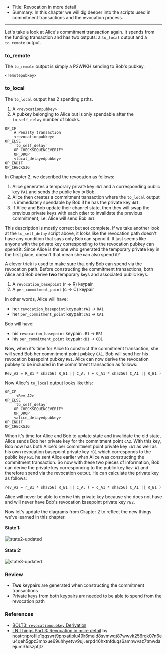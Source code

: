 - Title: Revocation in more detail
- Summary: In this chapter we will dig deeper into the scripts used in commitment transactions and the revocation process.

---

Let's take a look at Alice's commitment transaction again. It spends from the funding transaction and has two outputs: a `to_local` output and a `to_remote` output. 

### to_remote

The `to_remote` output is simply a P2WPKH sending to Bob's pubkey. 

```
<remotepubkey>
```

### to_local

The `to_local` output has 2 spending paths. 

1. A `<revocationpubkey>`
2. A pubkey belonging to Alice but is only spendable after the `to_self_delay` number of blocks. 

```
OP_IF
    # Penalty transaction
    <revocationpubkey>
OP_ELSE
    `to_self_delay`
    OP_CHECKSEQUENCEVERIFY
    OP_DROP
    <local_delayedpubkey>
OP_ENDIF
OP_CHECKSIG
```

In Chapter 2, we described the revocation as follows: 

1. Alice generates a temporary private key `dA1` and a corresponding public key `PA1` and sends the public key to Bob. 
2. Alice then creates a commitment transaction where the `to_local` output is immediately spendable by Bob if he has the private key `dA1`. 
3. If Alice and Bob update their channel state, then they will swap the previous private keys with each other to invalidate the previous commitment, i.e. Alice will send Bob `dA1`.

This description is mostly correct but not complete. If we take another look at the `to_self_delay` script above, it looks like the revocation path doesn't have any condition that says only Bob can spend it. It just seems like anyone with the private key corresponding to the revocation pubkey can spend it. Since Alice is the one who generated the temporary private key in the first place, doesn't that mean she can also spend it?

A clever trick is used to make sure that only Bob can spend via the revocation path. Before constructing the commitment transactions, both Alice and Bob derive **two** temporary keys and associated public keys. 
1. A `revocation_basepoint` (r -> R) keypair
2. A `per_commitment_point` (c -> C) keypair

In other words, Alice will have: 
- her `revocation_basepoint` keypair: `rA1` -> `RA1` 
- her `per_commitment_point` keypair: `cA1` -> `CA1`

Bob will have: 
- his `revocation_basepoint` keypair: `rB1` -> `RB1`
- his `per_commitment_point` keypair: `cB1` -> `CB1`

Now, when it's time for Alice to construct the commitment transaction, she will send Bob her commitment point pubkey `CA1`. Bob will send her his revocation basepoint pubkey `RB1`. Alice can now derive the revocation pubkey to be included in the commitment transaction as follows:

```
Rev_A2 = R_B1 * sha256( R_B1 || C_A1 ) + C_A1 * sha256( C_A1 || R_B1 )
```

Now Alice's `to_local` output looks like this:

```
OP_IF
     <Rev_A2>
OP_ELSE
    `to_self_delay`
    OP_CHECKSEQUENCEVERIFY
    OP_DROP
    <alice_delayedpubkey>
OP_ENDIF
OP_CHECKSIG
```

When it's time for Alice and Bob to update state and invalidate the old state, Alice sends Bob her private key for the commitment point `cA2`. With this key, Bob now has both Alice's per commitment point private key `cA1` as well as his own revocation basepoint private key `rB1` which corresponds to the public key `RB1` he sent Alice earlier when Alice was constructing the commitment transaction. So now with these two pieces of information, Bob can derive the private key corresponding to the public key `Rev_A1` and therefore spend via the revocation output. He can calculate the private key as follows:

```
rev_A2 = r_B1 * sha256( R_B1 || C_A1 ) + c_A1 * sha256( C_A1 || R_B1 )
```

Alice will never be able to derive this private key because she does not have and will never have Bob's revocation basepoint private key `rB2`. 

Now let's update the diagrams from Chapter 2 to reflect the new things we've learned in this chapter. 

#### State 1: 

![state2-updated](https://cdn.satellite.earth/9c58502b97a323b2687fced83807bacf1d9f0511188657bd4a7ee710f1ca1234.png)

#### State 2:

![state3-updated](https://cdn.satellite.earth/7c7f1fd80a40ae6a56af65b1e1226c9add0933f2276f13fe01a1f88bc6f2a9fe.png)

### Review

- **Two** keypairs are generated when constructing the commitment transactions
- Private keys from both keypairs are needed to be able to spend from the revocation path

### References

- [BOLT3: `revocationpubkey` Derivation](https://github.com/lightning/bolts/blob/master/03-transactions.md#revocationpubkey-derivation)
- [LN Things Part 3: Revocation in more detail](https://ellemouton.com/posts/revocation/) by nostr:nprofile1qqswrt9pnxatlplu49h6meld8svmwqt87wwvk256rqk07n6eu4qeh5gpz3mhxue69uhhyetvv9ujuerpd46hxtnfduqs6amnwvaz7tmwdaejumr0dszpfjtz
